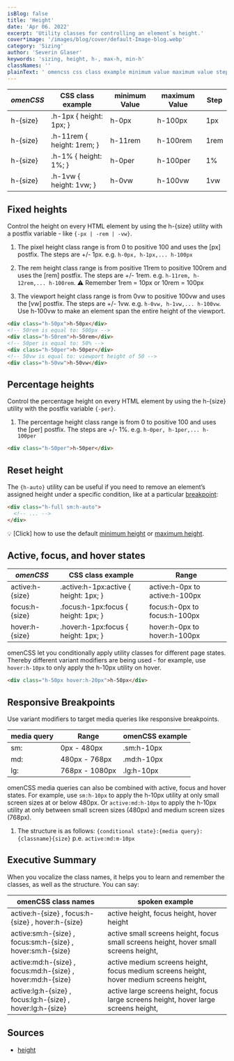 ```yaml
---
isBlog: false
title: 'Height'
date: 'Apr 06. 2022'
excerpt: 'Utility classes for controlling an element`s height.'
cover*image: '/images/blog/cover/default-Image-blog.webp'
category: 'Sizing'
author: 'Severin Glaser'
keywords: 'sizing, height, h-, max-h, min-h'
classNames: ''
plainText: ' omencss css class example minimum value maximum value step h size h-1px height: 1px; h-0px h-100px 1px h size h-11rem height: 1rem; h-11rem h-100rem 1rem h size h-1% height: 1%; h-0per h-100per 1% h size h-1vw height: 1vw; h-0vw h-100vw 1vw fixed heights control the height on every html element by using the h size utility with a postfix variable like ` -px -rem -vw ` 1 the pixel height class range is from 0 to positive 100 and uses the px postfix the steps are + 1px e g `h-0px h-1px h-100px` 2 the rem height class range is from positive 11rem to positive 100rem and uses the rem postfix the steps are + 1rem e g `h-11rem h-12rem h-100rem` ⚠️ remember 1rem = 10px or 10rem = 100px 3 the viewport height class range is from 0vw to positive 100vw and uses the vw postfix the steps are + 1vw e g `h-0vw h-1vw h-100vw` use h-100vw to make an element span the entire height of the viewport  percentage heights control the percentage height on every html element by using the h size utility with the postfix variable ` -per ` 1 the percentage height class range is from 0 to positive 100 and uses the per postfix the steps are + 1% e g `h-0per h-1per h-100per`  reset height the ` h-auto ` utility can be useful if you need to remove an element’s assigned height under a specific condition like at a particular breakpoint blog responsive-omencss-breakpoints :  💡 click how to use the default minimum height docs sizing-minimum-height or maximum height docs sizing-maximum-height active focus and hover states omencss css class example range active:h size active :h-1px:active height: 1px; active:h-0px to active:h-100px focus:h size focus :h-1px:focus height: 1px; focus:h-0px to focus:h-100px hover:h size hover :h-1px:focus height: 1px; hover:h-0px to hover:h-100px omencss let you conditionally apply utility classes for different page states thereby different variant modifiers are being used for example use `hover:h-10px` to only apply the h-10px utility on hover  responsive breakpoints use variant modifiers to target media queries like responsive breakpoints media query range omencss example sm: 0px 480px sm:h-10px md: 480px 768px md:h-10px lg: 768px 1080px lg:h-10px omencss media queries can also be combined with active focus and hover states for example use `sm:h-10px` to apply the h-10px utility at only small screen sizes at or below 480px or `active:md:h-10px` to apply the h-10px utility at only between small screen sizes 480px and medium screen sizes 768px 1 the structure is as follows: ` conditional state : media query : classname size ` p e `active:md:m-10px` executive summary when you vocalize the class names it helps you to learn and remember the classes as well as the structure you can say: omencss class names spoken example active:h size focus:h size hover:h size active height focus height hover height active:sm:h size focus:sm:h size hover:sm:h size active small screens height focus small screens height hover small screens height active:md:h size focus:md:h size hover:md:h size active medium screens height focus medium screens height hover medium screens height active:lg:h size focus:lg:h size hover:lg:h size active large screens height focus large screens height hover large screens height sources height https: developer mozilla org en-us docs web css height '
---
```


| _omenCSS_ | CSS class example          | minimum Value | maximum Value | Step |
| --------- | -------------------------- | ------------- | ------------- | ---- |
| h-{size}  | .h-1px { height: 1px; }    | h-0px         | h-100px       | 1px  |
| h-{size}  | .h-11rem { height: 1rem; } | h-11rem       | h-100rem      | 1rem |
| h-{size}  | .h-1% { height: 1%; }      | h-0per        | h-100per      | 1%   |
| h-{size}  | .h-1vw { height: 1vw; }    | h-0vw         | h-100vw       | 1vw  |

## Fixed heights

Control the height on every HTML element by using the h-{size} utility with a postfix variable - like `{-px | -rem | -vw}`.

1. The pixel height class range is from 0 to positive 100 and uses the [px] postfix. The steps are +/- 1px. e.g. `h-0px, h-1px,... h-100px`

2. The rem height class range is from positive 11rem to positive 100rem and uses the [rem] postfix. The steps are +/- 1rem. e.g. `h-11rem, h-12rem,... h-100rem`. ⚠️ Remember 1rem = 10px or 10rem = 100px

3. The viewport height class range is from 0vw to positive 100vw and uses the [vw] postfix. The steps are +/- 1vw. e.g. `h-0vw, h-1vw,... h-100vw`. Use h-100vw to make an element span the entire height of the viewport.

```html
<div class="h-50px">h-50px</div>
<!-- 50rem is equal to: 500px -->
<div class="h-50rem">h-50rem</div>
<!-- 50per is equal to: 50% -->
<div class="h-50per">h-50per</div>
<!-- 50vw is equal to: viewport height of 50 -->
<div class="h-50vw">h-50vw</div>
```

## Percentage heights

Control the percentage height on every HTML element by using the h-{size} utility with the postfix variable `{-per}`.

1. The percentage height class range is from 0 to positive 100 and uses the [per] postfix. The steps are +/- 1%. e.g. `h-0per, h-1per,... h-100per`

```html
<div class="h-50per">h-50per</div>
```

## Reset height

The `{h-auto}` utility can be useful if you need to remove an element’s assigned height under a specific condition, like at a particular [breakpoint](/blog/responsive-omencss-breakpoints):

```html
<div class="h-full sm:h-auto">
  <!-- ... -->
</div>
```

💡 [Click] how to use the default [minimum height](/docs/sizing-minimum-height) or [maximum height](/docs/sizing-maximum-height).

## Active, focus, and hover states

| _omenCSS_       | CSS class example                      | Range                          |
| --------------- | -------------------------------------- | ------------------------------ |
| active:h-{size} | .active\:h-1px:active { height: 1px; } | active:h-0px to active:h-100px |
| focus:h-{size}  | .focus\:h-1px:focus { height: 1px; }   | focus:h-0px to focus:h-100px   |
| hover:h-{size}  | .hover\:h-1px:focus { height: 1px; }   | hover:h-0px to hover:h-100px   |

omenCSS let you conditionally apply utility classes for different page states. Thereby different variant modifiers are being used - for example, use `hover:h-10px` to only apply the h-10px utility on hover.

```html
<div class="h-50px hover:h-20px">h-50px</div>
```

## Responsive Breakpoints

Use variant modifiers to target media queries like responsive breakpoints.

| media query | Range          | omenCSS example |
| ----------- | -------------- | --------------- |
| sm:         | 0px - 480px    | .sm:h-10px      |
| md:         | 480px - 768px  | .md:h-10px      |
| lg:         | 768px - 1080px | .lg:h-10px      |

omenCSS media queries can also be combined with active, focus and hover states. For example, use `sm:h-10px` to apply the h-10px utility at only small screen sizes at or below 480px. Or `active:md:h-10px` to apply the h-10px utility at only between small screen sizes (480px) and medium screen sizes (768px).

1. The structure is as follows: `{conditional state}:{media query}:{classname}{size}` p.e. `active:md:m-10px`

## Executive Summary

When you vocalize the class names, it helps you to learn and remember the classes, as well as the structure. You can say:

| omenCSS class names                                        | spoken example                                                                          |
| ---------------------------------------------------------- | --------------------------------------------------------------------------------------- |
| active:h-{size} , focus:h-{size} , hover:h-{size}          | active height, focus height, hover height                                               |
| active:sm:h-{size} , focus:sm:h-{size} , hover:sm:h-{size} | active small screens height, focus small screens height, hover small screens height,    |
| active:md:h-{size} , focus:md:h-{size} , hover:md:h-{size} | active medium screens height, focus medium screens height, hover medium screens height, |
| active:lg:h-{size} , focus:lg:h-{size} , hover:lg:h-{size} | active large screens height, focus large screens height, hover large screens height,    |

## Sources

- [height](https://developer.mozilla.org/en-US/docs/Web/CSS/height)
